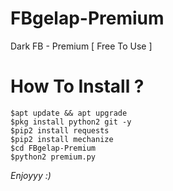 # FBgelap-Premium
Dark FB - Premium [ Free To Use ]

# How To Install ?
```
$apt update && apt upgrade
$pkg install python2 git -y
$pip2 install requests
$pip2 install mechanize
$cd FBgelap-Premium
$python2 premium.py
```
*Enjoyyy :)*
